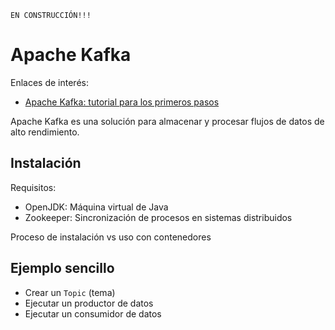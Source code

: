 
`EN CONSTRUCCIÓN!!!`

# Apache Kafka

Enlaces de interés:
* [Apache Kafka: tutorial para los primeros pasos](https://www.ionos.es/digitalguide/servidores/configuracion/apache-kafka-tutorial/)

Apache Kafka es una solución para almacenar y procesar flujos de datos de alto rendimiento.

## Instalación

Requisitos:
* OpenJDK: Máquina virtual de Java
* Zookeeper: Sincronización de procesos en sistemas distribuidos

Proceso de instalación vs uso con contenedores

## Ejemplo sencillo

* Crear un `Topic` (tema)
* Ejecutar un productor de datos
* Ejecutar un consumidor de datos
